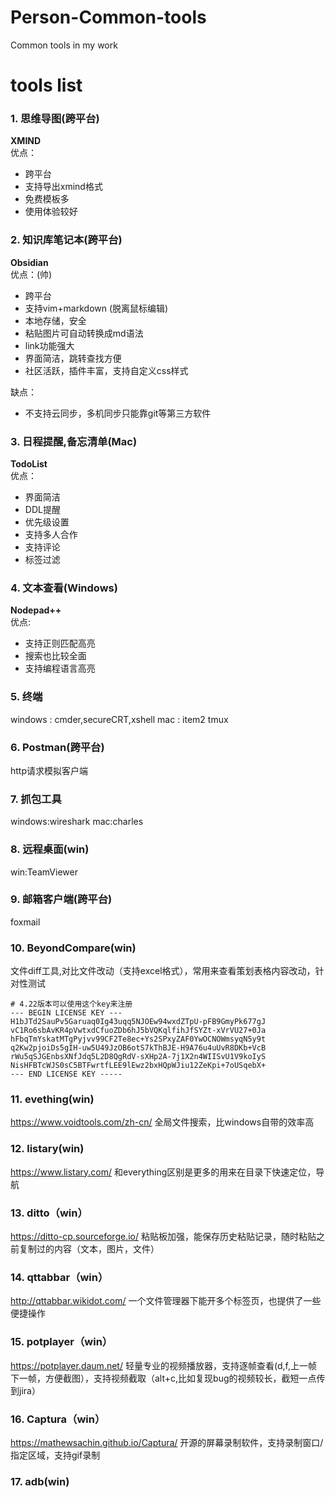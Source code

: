 # Person-Common-tools
Common tools in my work

# tools list
### 1. 思维导图(跨平台)
**XMIND** <br>
优点：
 - 跨平台 
 - 支持导出xmind格式
 - 免费模板多
 - 使用体验较好

### 2. 知识库笔记本(跨平台)
**Obsidian** <br>
优点：(帅)
- 跨平台 
- 支持vim+markdown (脱离鼠标编辑)
- 本地存储，安全
- 粘贴图片可自动转换成md语法
- link功能强大
- 界面简洁，跳转查找方便
- 社区活跃，插件丰富，支持自定义css样式

缺点：
- 不支持云同步，多机同步只能靠git等第三方软件

 ### 3. 日程提醒,备忘清单(Mac)
 **TodoList** <br>
 优点：
 - 界面简洁
 - DDL提醒
 - 优先级设置
 - 支持多人合作
 - 支持评论
 - 标签过滤
 
 ### 4. 文本查看(Windows)
 **Nodepad++** <br>
 优点:
 - 支持正则匹配高亮
 - 搜索也比较全面
 - 支持编程语言高亮
 
 ### 5. 终端
 windows : cmder,secureCRT,xshell
 mac : item2 tmux
 
 ### 6. Postman(跨平台)
 http请求模拟客户端
 
 ### 7. 抓包工具
 windows:wireshark
 mac:charles
 
### 8. 远程桌面(win)
win:TeamViewer

### 9. 邮箱客户端(跨平台)
foxmail

### 10. BeyondCompare(win)
文件diff工具,对比文件改动（支持excel格式），常用来查看策划表格内容改动，针对性测试
~~~vim
# 4.22版本可以使用这个key来注册
--- BEGIN LICENSE KEY ---
H1bJTd2SauPv5Garuaq0Ig43uqq5NJOEw94wxdZTpU-pFB9GmyPk677gJ
vC1Ro6sbAvKR4pVwtxdCfuoZDb6hJ5bVQKqlfihJfSYZt-xVrVU27+0Ja
hFbqTmYskatMTgPyjvv99CF2Te8ec+Ys2SPxyZAF0YwOCNOWmsyqN5y9t
q2Kw2pjoiDs5gIH-uw5U49JzOB6otS7kThBJE-H9A76u4uUvR8DKb+VcB
rWu5qSJGEnbsXNfJdq5L2D8QgRdV-sXHp2A-7j1X2n4WIISvU1V9koIyS
NisHFBTcWJS0sC5BTFwrtfLEE9lEwz2bxHQpWJiu12ZeKpi+7oUSqebX+
--- END LICENSE KEY -----
~~~

### 11. evething(win)
https://www.voidtools.com/zh-cn/
全局文件搜索，比windows自带的效率高

### 12. listary(win)
https://www.listary.com/
和everything区别是更多的用来在目录下快速定位，导航

### 13. ditto（win）
https://ditto-cp.sourceforge.io/
粘贴板加强，能保存历史粘贴记录，随时粘贴之前复制过的内容（文本，图片，文件）

### 14. qttabbar（win）
http://qttabbar.wikidot.com/
一个文件管理器下能开多个标签页，也提供了一些便捷操作

### 15. potplayer（win）
https://potplayer.daum.net/
轻量专业的视频播放器，支持逐帧查看(d,f,上一帧下一帧，方便截图），支持视频截取（alt+c,比如复现bug的视频较长，截短一点传到jira）

### 16. Captura（win）
https://mathewsachin.github.io/Captura/
开源的屏幕录制软件，支持录制窗口/指定区域，支持gif录制

### 17. adb(win)

